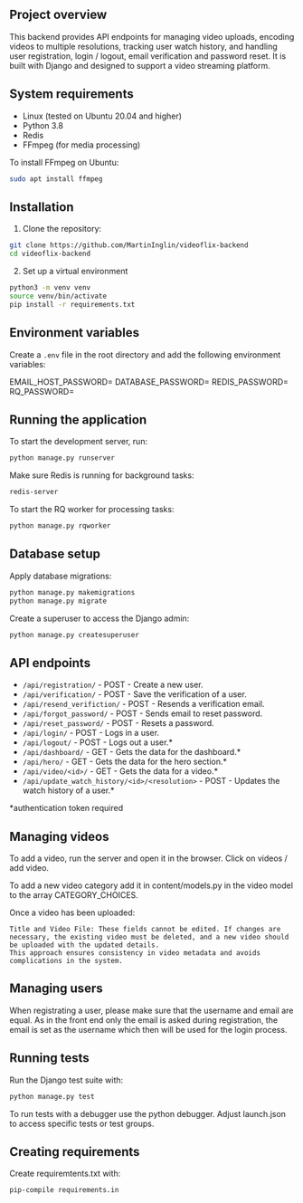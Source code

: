 ## Project overview

This backend provides API endpoints for managing video uploads, encoding videos to multiple resolutions, tracking user watch history, and handling user registration, login / logout, email verification and password reset. It is built with Django and designed to support a video streaming platform.


## System requirements

- Linux (tested on Ubuntu 20.04 and higher)
- Python 3.8
- Redis
- FFmpeg (for media processing)

To install FFmpeg on Ubuntu:

```bash
sudo apt install ffmpeg
```


## Installation

1. Clone the repository:
   
```bash
git clone https://github.com/MartinInglin/videoflix-backend
cd videoflix-backend
```

2. Set up a virtual environment
   
```bash
python3 -m venv venv
source venv/bin/activate
pip install -r requirements.txt
```


## Environment variables
Create a `.env` file in the root directory and add the following environment variables:

EMAIL_HOST_PASSWORD=
DATABASE_PASSWORD=
REDIS_PASSWORD=
RQ_PASSWORD=


## Running the application

To start the development server, run:

```bash
python manage.py runserver
```

Make sure Redis is running for background tasks:

```bash
redis-server
```

To start the RQ worker for processing tasks:

```bash
python manage.py rqworker
```


## Database setup

Apply database migrations:

```bash
python manage.py makemigrations
python manage.py migrate
```

Create a superuser to access the Django admin:

```bash
python manage.py createsuperuser
```


## API endpoints

- `/api/registration/` - POST - Create a new user.
- `/api/verification/` - POST - Save the verification of a user.
- `/api/resend_verifiction/` - POST - Resends a verification email.
- `/api/forgot_password/` - POST - Sends email to reset password.
- `/api/reset_password/` - POST - Resets a password.
- `/api/login/` - POST - Logs in a user.
- `/api/logout/` - POST - Logs out a user.*
- `/api/dashboard/` - GET - Gets the data for the dashboard.*
- `/api/hero/` - GET - Gets the data for the hero section.*
- `/api/video/<id>/` - GET - Gets the data for a video.*
- `/api/update_watch_history/<id>/<resolution>` - POST - Updates the watch history of a user.*

*authentication token required


## Managing videos

To add a video, run the server and open it in the browser. Click on videos / add video.

To add a new video category add it in content/models.py in the video model to the array CATEGORY_CHOICES.

Once a video has been uploaded:

    Title and Video File: These fields cannot be edited. If changes are necessary, the existing video must be deleted, and a new video should be uploaded with the updated details.
    This approach ensures consistency in video metadata and avoids complications in the system.


## Managing users

When registrating a user, please make sure that the username and email are equal. As in the front end only the email is asked during registration, the email is set as the username which then will be used for the login process.

## Running tests

Run the Django test suite with:

```bash
python manage.py test
```

To run tests with a debugger use the python debugger. Adjust launch.json to access specific tests or test groups.


## Creating requirements

Create requiremtents.txt with:

```bash
pip-compile requirements.in
```